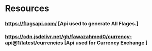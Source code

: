 # Resources
### https://flagsapi.com/ [Api used to generate All Flages.]
### https://cdn.jsdelivr.net/gh/fawazahmed0/currency-api@1/latest/currencies [Api used for Currency Exchange ]
